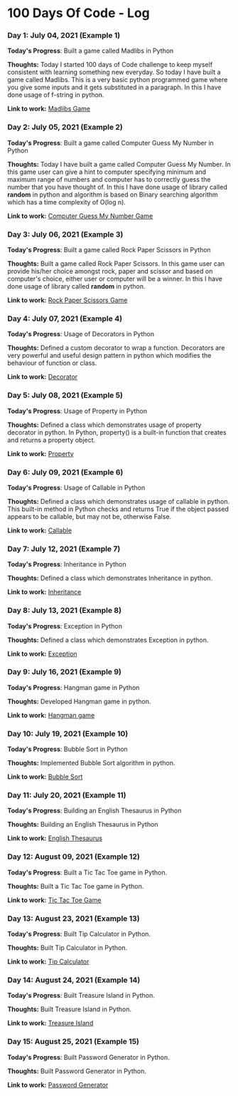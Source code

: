 # 100 Days Of Code - Log

### Day 1: July 04, 2021 (Example 1)

**Today's Progress**: Built a game called Madlibs in Python

**Thoughts:** Today I started 100 days of Code challenge to keep myself consistent with learning something new everyday. So today I have built a game called Madlibs. This is a very basic python programmed game where you give some inputs and it gets substituted in a paragraph. In this I have done usage of f-string in python.

**Link to work:** [Madlibs Game](https://github.com/snehapatil1/madlibs-game)

### Day 2: July 05, 2021 (Example 2)

**Today's Progress**: Built a game called Computer Guess My Number in Python

**Thoughts:** Today I have built a game called Computer Guess My Number. In this game user can give a hint to computer specifying minimum and maximum range of numbers and computer has to correctly guess the number that you have thought of. In this I have done usage of library called **random** in python and algorithm is based on Binary searching algorithm which has a time complexity of O(log n).

**Link to work:** [Computer Guess My Number Game](https://github.com/snehapatil1/computer-guess-my-number)

### Day 3: July 06, 2021 (Example 3)

**Today's Progress**: Built a game called Rock Paper Scissors in Python

**Thoughts:** Built a game called Rock Paper Scissors. In this game user can provide his/her choice amongst rock, paper and scissor and based on computer's choice, either user or computer will be a winner. In this I have done usage of library called **random** in python.

**Link to work:** [Rock Paper Scissors Game](https://github.com/snehapatil1/rock-paper-scissors-game)

### Day 4: July 07, 2021 (Example 4)

**Today's Progress**: Usage of Decorators in Python

**Thoughts:** Defined a custom decorator to wrap a function. Decorators are very powerful and useful design pattern in python which modifies the behaviour of function or class.

**Link to work:** [Decorator](https://github.com/snehapatil1/python-snippets/blob/master/decorator.py)

### Day 5: July 08, 2021 (Example 5)

**Today's Progress**: Usage of Property in Python

**Thoughts:** Defined a class which demonstrates usage of property decorator in python. In Python, property() is a built-in function that creates and returns a property object.

**Link to work:** [Property](https://github.com/snehapatil1/python-snippets/blob/master/property.py)

### Day 6: July 09, 2021 (Example 6)

**Today's Progress**: Usage of Callable in Python

**Thoughts:** Defined a class which demonstrates usage of callable in python. This built-in method in Python checks and returns True if the object passed appears to be callable, but may not be, otherwise False.

**Link to work:** [Callable](https://github.com/snehapatil1/python-snippets/blob/master/callable.py)

### Day 7: July 12, 2021 (Example 7)

**Today's Progress**: Inheritance in Python

**Thoughts:** Defined a class which demonstrates Inheritance in python.

**Link to work:** [Inheritance](https://github.com/snehapatil1/python-snippets/blob/master/inheritance.py)

### Day 8: July 13, 2021 (Example 8)

**Today's Progress**: Exception in Python

**Thoughts:** Defined a class which demonstrates Exception in python.

**Link to work:** [Exception](https://github.com/snehapatil1/python-snippets/blob/master/exception.py)

### Day 9: July 16, 2021 (Example 9)

**Today's Progress**: Hangman game in Python

**Thoughts:** Developed Hangman game in python.

**Link to work:** [Hangman game](https://github.com/snehapatil1/hangman-game)

### Day 10: July 19, 2021 (Example 10)

**Today's Progress**: Bubble Sort in Python

**Thoughts:** Implemented Bubble Sort algorithm in python.

**Link to work:** [Bubble Sort](https://github.com/snehapatil1/python-snippets/blob/master/bubble_sort.py)

### Day 11: July 20, 2021 (Example 11)

**Today's Progress**: Building an English Thesaurus in Python

**Thoughts:** Building an English Thesaurus in Python

**Link to work:** [English Thesaurus](https://github.com/snehapatil1/english-thesaurus)

### Day 12: August 09, 2021 (Example 12)

**Today's Progress**: Built a Tic Tac Toe game in Python.

**Thoughts:** Built a Tic Tac Toe game in Python.

**Link to work:** [Tic Tac Toe Game](https://github.com/snehapatil1/tic-tac-toe-game.git)

### Day 13: August 23, 2021 (Example 13)

**Today's Progress**: Built Tip Calculator in Python.

**Thoughts:** Built Tip Calculator in Python.

**Link to work:** [Tip Calculator](https://github.com/snehapatil1/100-days-of-code/blob/master/Code%20Files/tip_calculator.py)

### Day 14: August 24, 2021 (Example 14)

**Today's Progress**: Built Treasure Island in Python.

**Thoughts:** Built Treasure Island in Python.

**Link to work:** [Treasure Island](https://github.com/snehapatil1/treasure-island)

### Day 15: August 25, 2021 (Example 15)

**Today's Progress**: Built Password Generator in Python.

**Thoughts:** Built Password Generator in Python.

**Link to work:** [Password Generator](https://github.com/snehapatil1/100-days-of-code/blob/master/Code%20Files/password_generator.py)
